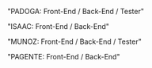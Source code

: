 "PADOGA: Front-End / Back-End / Tester"

"ISAAC: Front-End / Back-End"

"MUNOZ: Front-End / Back-End / Tester"

"PAGENTE: Front-End / Back-End"